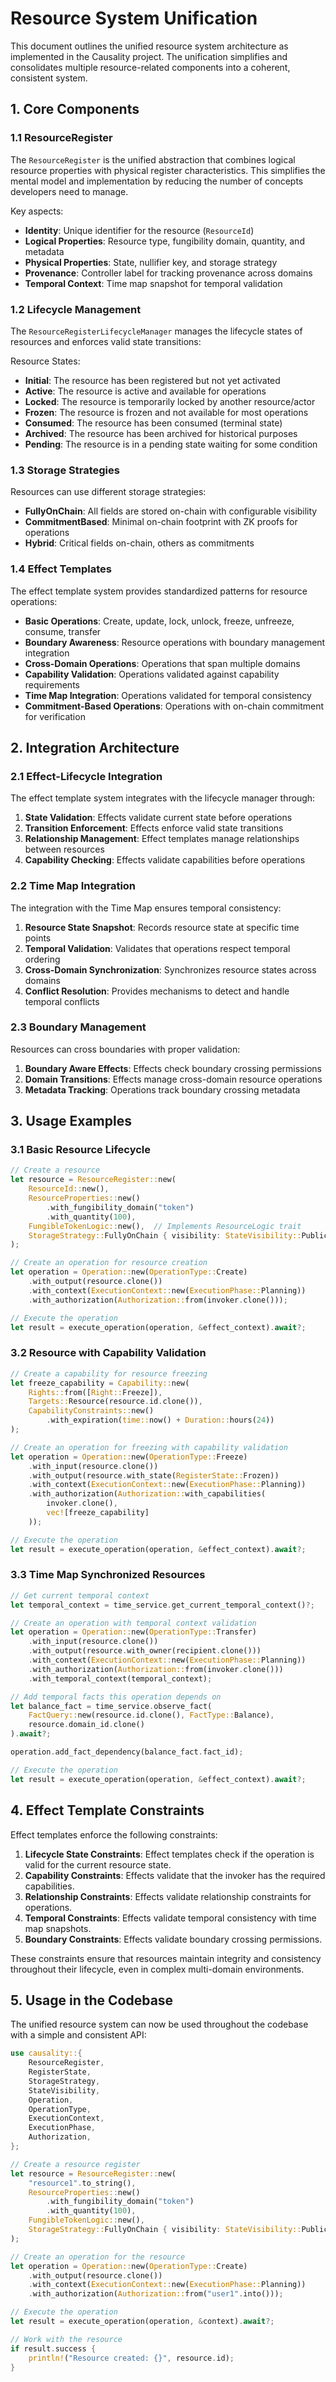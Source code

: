<!-- Unification of resource systems -->
<!-- Original file: docs/src/resource_system_unification.md -->

# Resource System Unification

This document outlines the unified resource system architecture as implemented in the Causality project. The unification simplifies and consolidates multiple resource-related components into a coherent, consistent system.

## 1. Core Components

### 1.1 ResourceRegister

The `ResourceRegister` is the unified abstraction that combines logical resource properties with physical register characteristics. This simplifies the mental model and implementation by reducing the number of concepts developers need to manage.

Key aspects:
- **Identity**: Unique identifier for the resource (`ResourceId`)
- **Logical Properties**: Resource type, fungibility domain, quantity, and metadata
- **Physical Properties**: State, nullifier key, and storage strategy
- **Provenance**: Controller label for tracking provenance across domains
- **Temporal Context**: Time map snapshot for temporal validation

### 1.2 Lifecycle Management

The `ResourceRegisterLifecycleManager` manages the lifecycle states of resources and enforces valid state transitions:

Resource States:
- **Initial**: The resource has been registered but not yet activated
- **Active**: The resource is active and available for operations
- **Locked**: The resource is temporarily locked by another resource/actor
- **Frozen**: The resource is frozen and not available for most operations
- **Consumed**: The resource has been consumed (terminal state)
- **Archived**: The resource has been archived for historical purposes
- **Pending**: The resource is in a pending state waiting for some condition

### 1.3 Storage Strategies

Resources can use different storage strategies:
- **FullyOnChain**: All fields are stored on-chain with configurable visibility
- **CommitmentBased**: Minimal on-chain footprint with ZK proofs for operations
- **Hybrid**: Critical fields on-chain, others as commitments

### 1.4 Effect Templates

The effect template system provides standardized patterns for resource operations:
- **Basic Operations**: Create, update, lock, unlock, freeze, unfreeze, consume, transfer
- **Boundary Awareness**: Resource operations with boundary management integration
- **Cross-Domain Operations**: Operations that span multiple domains
- **Capability Validation**: Operations validated against capability requirements
- **Time Map Integration**: Operations validated for temporal consistency
- **Commitment-Based Operations**: Operations with on-chain commitment for verification

## 2. Integration Architecture

### 2.1 Effect-Lifecycle Integration

The effect template system integrates with the lifecycle manager through:
1. **State Validation**: Effects validate current state before operations
2. **Transition Enforcement**: Effects enforce valid state transitions
3. **Relationship Management**: Effect templates manage relationships between resources
4. **Capability Checking**: Effects validate capabilities before operations

### 2.2 Time Map Integration

The integration with the Time Map ensures temporal consistency:
1. **Resource State Snapshot**: Records resource state at specific time points
2. **Temporal Validation**: Validates that operations respect temporal ordering
3. **Cross-Domain Synchronization**: Synchronizes resource states across domains
4. **Conflict Resolution**: Provides mechanisms to detect and handle temporal conflicts

### 2.3 Boundary Management

Resources can cross boundaries with proper validation:
1. **Boundary Aware Effects**: Effects check boundary crossing permissions
2. **Domain Transitions**: Effects manage cross-domain resource operations
3. **Metadata Tracking**: Operations track boundary crossing metadata

## 3. Usage Examples

### 3.1 Basic Resource Lifecycle

```rust
// Create a resource
let resource = ResourceRegister::new(
    ResourceId::new(),
    ResourceProperties::new()
        .with_fungibility_domain("token")
        .with_quantity(100),
    FungibleTokenLogic::new(),  // Implements ResourceLogic trait
    StorageStrategy::FullyOnChain { visibility: StateVisibility::Public },
);

// Create an operation for resource creation
let operation = Operation::new(OperationType::Create)
    .with_output(resource.clone())
    .with_context(ExecutionContext::new(ExecutionPhase::Planning))
    .with_authorization(Authorization::from(invoker.clone()));

// Execute the operation
let result = execute_operation(operation, &effect_context).await?;
```

### 3.2 Resource with Capability Validation

```rust
// Create a capability for resource freezing
let freeze_capability = Capability::new(
    Rights::from([Right::Freeze]),
    Targets::Resource(resource.id.clone()),
    CapabilityConstraints::new()
        .with_expiration(time::now() + Duration::hours(24))
);

// Create an operation for freezing with capability validation
let operation = Operation::new(OperationType::Freeze)
    .with_input(resource.clone())
    .with_output(resource.with_state(RegisterState::Frozen))
    .with_context(ExecutionContext::new(ExecutionPhase::Planning))
    .with_authorization(Authorization::with_capabilities(
        invoker.clone(), 
        vec![freeze_capability]
    ));

// Execute the operation
let result = execute_operation(operation, &effect_context).await?;
```

### 3.3 Time Map Synchronized Resources

```rust
// Get current temporal context
let temporal_context = time_service.get_current_temporal_context()?;

// Create an operation with temporal context validation
let operation = Operation::new(OperationType::Transfer)
    .with_input(resource.clone())
    .with_output(resource.with_owner(recipient.clone()))
    .with_context(ExecutionContext::new(ExecutionPhase::Planning))
    .with_authorization(Authorization::from(invoker.clone()))
    .with_temporal_context(temporal_context);

// Add temporal facts this operation depends on
let balance_fact = time_service.observe_fact(
    FactQuery::new(resource.id.clone(), FactType::Balance),
    resource.domain_id.clone()
).await?;

operation.add_fact_dependency(balance_fact.fact_id);

// Execute the operation
let result = execute_operation(operation, &effect_context).await?;
```

## 4. Effect Template Constraints

Effect templates enforce the following constraints:

1. **Lifecycle State Constraints**: Effect templates check if the operation is valid for the current resource state.
2. **Capability Constraints**: Effects validate that the invoker has the required capabilities.
3. **Relationship Constraints**: Effects validate relationship constraints for operations.
4. **Temporal Constraints**: Effects validate temporal consistency with time map snapshots.
5. **Boundary Constraints**: Effects validate boundary crossing permissions.

These constraints ensure that resources maintain integrity and consistency throughout their lifecycle, even in complex multi-domain environments.

## 5. Usage in the Codebase

The unified resource system can now be used throughout the codebase with a simple and consistent API:

```rust
use causality::{
    ResourceRegister, 
    RegisterState, 
    StorageStrategy,
    StateVisibility,
    Operation,
    OperationType,
    ExecutionContext,
    ExecutionPhase,
    Authorization,
};

// Create a resource register
let resource = ResourceRegister::new(
    "resource1".to_string(),
    ResourceProperties::new()
        .with_fungibility_domain("token")
        .with_quantity(100),
    FungibleTokenLogic::new(),
    StorageStrategy::FullyOnChain { visibility: StateVisibility::Public },
);

// Create an operation for the resource
let operation = Operation::new(OperationType::Create)
    .with_output(resource.clone())
    .with_context(ExecutionContext::new(ExecutionPhase::Planning))
    .with_authorization(Authorization::from("user1".into()));

// Execute the operation
let result = execute_operation(operation, &context).await?;

// Work with the resource
if result.success {
    println!("Resource created: {}", resource.id);
}
```
